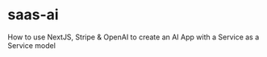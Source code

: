 # saas-ai
How to use NextJS, Stripe &amp; OpenAI to create an AI App with a Service as a Service model
